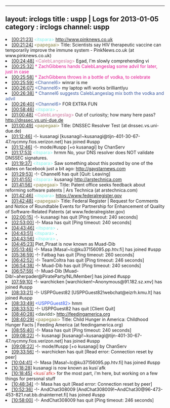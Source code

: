 
---
layout: irclogs
title : uspp | Logs for 2013-01-05
category : irclogs
channel: uspp
---
<li class="logitem"><a href="#00:21:23" name="00:21:23" class="time">[00:21:23]</a> <span class="person" style="color:#7deee6">&lt;itspara&gt;</span> <a href="http://www.pinknews.co.uk/2013/01/04/scientists-say-therapeutic-vaccine-temporarily-stops-the-spread-of-hiv/" target="_blank">http://www.pinknews.co.uk</a> </li>
<li class="logitem"><a href="#00:21:24" name="00:21:24" class="time">[00:21:24]</a> <span class="person" style="color:#817e41">&lt;papegaai&gt;</span> Title: Scientists say HIV therapeutic vaccine can temporarily improve the immune system - PinkNews.co.uk (at www.pinknews.co.uk) </li>
<li class="logitem"><a href="#00:24:48" name="00:24:48" class="time">[00:24:48]</a> <span class="person" style="color:#cc749c">&lt;CalebLangeslag&gt;</span> Egad, I'm slowly comprehending vi </li>
<li class="logitem"><a href="#00:25:32" name="00:25:32" class="time">[00:25:32]</a> <span class="person" style="color:#e1108f">* ZachGibbens hands CalebLangeslag some advil for later, just in case</span> </li>
<li class="logitem"><a href="#00:25:58" name="00:25:58" class="time">[00:25:58]</a> <span class="person" style="color:#e1108f">* ZachGibbens throws in a bottle of vodka, to celebrate</span> </li>
<li class="logitem"><a href="#00:25:59" name="00:25:59" class="time">[00:25:59]</a> <span class="person" style="color:#3d5ba0">&lt;Channel6&gt;</span> winrar is me </li>
<li class="logitem"><a href="#00:26:07" name="00:26:07" class="time">[00:26:07]</a> <span class="person" style="color:#3d5ba0">&lt;Channel6&gt;</span> my laptop wifi works brilliantlyu </li>
<li class="logitem"><a href="#00:26:38" name="00:26:38" class="time">[00:26:38]</a> <span class="person" style="color:#3d5ba0">* Channel6 suggests CalebLangeslag mix both the vodka and advil</span> </li>
<li class="logitem"><a href="#00:26:40" name="00:26:40" class="time">[00:26:40]</a> <span class="person" style="color:#3d5ba0">&lt;Channel6&gt;</span> FOR EXTRA FUN </li>
<li class="logitem"><a href="#00:58:46" name="00:58:46" class="time">[00:58:46]</a> <span class="person" style="color:#7deee6">&lt;itspara&gt;</span> . </li>
<li class="logitem"><a href="#01:00:48" name="01:00:48" class="time">[01:00:48]</a> <span class="person" style="color:#cc749c">&lt;CalebLangeslag&gt;</span> Out of curiosity; how many here pass? <a href="http://dnssec.vs.uni-due.de/" target="_blank">http://dnssec.vs.uni-due.de</a> </li>
<li class="logitem"><a href="#01:00:49" name="01:00:49" class="time">[01:00:49]</a> <span class="person" style="color:#817e41">&lt;papegaai&gt;</span> Title: DNSSEC Resolver Test (at dnssec.vs.uni-due.de) </li>
<li class="logitem"><a href="#01:12:46" name="01:12:46" class="time">[01:12:46]</a> -!- <span class="join">kusanagi</span> [kusanagi!~kusanagi@tijn-401-30-67-47.nycmny.fios.verizon.net] has joined #uspp </li>
<li class="logitem"><a href="#01:12:46" name="01:12:46" class="time">[01:12:46]</a> -!- mode/<span class="mode">#uspp</span> [+o kusanagi] by ChanServ </li>
<li class="logitem"><a href="#01:17:53" name="01:17:53" class="time">[01:17:53]</a> <span class="person" style="color:#7deee6">&lt;itspara&gt;</span> hrmm No, your DNS resolver does NOT validate DNSSEC signatures.   </li>
<li class="logitem"><a href="#01:19:37" name="01:19:37" class="time">[01:19:37]</a> <span class="person" style="color:#7deee6">&lt;itspara&gt;</span> Saw something about this posted by one of the states on facebook just a bit ago: <a href="http://gaystarnews.com/article/pentagon-still-banning-personnel-accessing-lgbt-websites050113" target="_blank">http://gaystarnews.com</a> </li>
<li class="logitem"><a href="#01:29:53" name="01:29:53" class="time">[01:29:53]</a> -!- <span class="quit">Channel6</span> has quit [Quit: Leaving] </li>
<li class="logitem"><a href="#01:41:55" name="01:41:55" class="time">[01:41:55]</a> <span class="person" style="color:#7deee6">&lt;itspara&gt;</span> kusanagi <a href="http://arstechnica.com/tech-policy/2013/01/patent-office-seeks-feedback-about-reforming-software-patents/" target="_blank">http://arstechnica.com</a> </li>
<li class="logitem"><a href="#01:41:56" name="01:41:56" class="time">[01:41:56]</a> <span class="person" style="color:#817e41">&lt;papegaai&gt;</span> Title: Patent office seeks feedback about reforming software patents | Ars Technica (at arstechnica.com) </li>
<li class="logitem"><a href="#01:42:46" name="01:42:46" class="time">[01:42:46]</a> <span class="person" style="color:#7deee6">&lt;itspara&gt;</span> <a href="https://www.federalregister.gov/articles/2013/01/03/2012-31594/request-for-comments-and-notice-of-roundtable-events-for-partnership-for-enhancement-of-quality-of" target="_blank">https://www.federalregister.gov</a> </li>
<li class="logitem"><a href="#01:42:48" name="01:42:48" class="time">[01:42:48]</a> <span class="person" style="color:#817e41">&lt;papegaai&gt;</span> Title: Federal Register | Request for Comments and Notice of Roundtable Events for Partnership for Enhancement of Quality of Software-Related Patents (at www.federalregister.gov) </li>
<li class="logitem"><a href="#02:00:15" name="02:00:15" class="time">[02:00:15]</a> -!- <span class="quit">kusanagi</span> has quit [Ping timeout: 240 seconds] </li>
<li class="logitem"><a href="#02:53:00" name="02:53:00" class="time">[02:53:00]</a> -!- <span class="quit">Masa</span> has quit [Ping timeout: 240 seconds] </li>
<li class="logitem"><a href="#04:43:46" name="04:43:46" class="time">[04:43:46]</a> <span class="person" style="color:#7deee6">&lt;itspara&gt;</span> . </li>
<li class="logitem"><a href="#04:43:51" name="04:43:51" class="time">[04:43:51]</a> <span class="person" style="color:#7deee6">&lt;itspara&gt;</span> . </li>
<li class="logitem"><a href="#04:43:56" name="04:43:56" class="time">[04:43:56]</a> <span class="person" style="color:#7deee6">&lt;itspara&gt;</span> . </li>
<li class="logitem"><a href="#04:45:23" name="04:45:23" class="time">[04:45:23]</a> <span class="nick">Piet_Piraat</span> is now known as <span class="nick">Muad-Dib</span> </li>
<li class="logitem"><a href="#05:13:46" name="05:13:46" class="time">[05:13:46]</a> -!- <span class="join">Masa</span> [Masa!~lc@ku37156095.pp.htv.fi] has joined #uspp </li>
<li class="logitem"><a href="#05:36:59" name="05:36:59" class="time">[05:36:59]</a> -!- <span class="quit">Fatbag</span> has quit [Ping timeout: 260 seconds] </li>
<li class="logitem"><a href="#06:42:52" name="06:42:52" class="time">[06:42:52]</a> -!- <span class="quit">TeamColtra</span> has quit [Ping timeout: 246 seconds] </li>
<li class="logitem"><a href="#06:54:38" name="06:54:38" class="time">[06:54:38]</a> -!- <span class="quit">Muad-Dib</span> has quit [Ping timeout: 240 seconds] </li>
<li class="logitem"><a href="#06:57:59" name="06:57:59" class="time">[06:57:59]</a> -!- <span class="join">Muad-Dib</span> [Muad-Dib!~aherpader@PirateParty/NL/Member] has joined #uspp </li>
<li class="logitem"><a href="#07:59:10" name="07:59:10" class="time">[07:59:10]</a> -!- <span class="join">warchicken</span> [warchicken!~Anonymous@91.182.sz.xnv] has joined #uspp </li>
<li class="logitem"><a href="#08:33:21" name="08:33:21" class="time">[08:33:21]</a> -!- <span class="join">USPPGuest82</span> [USPPGuest82!webchat@eizrh.kmu.lt] has joined #uspp </li>
<li class="logitem"><a href="#08:33:49" name="08:33:49" class="time">[08:33:49]</a> <span class="person" style="color:#2a50e6">&lt;USPPGuest82&gt;</span> hmm </li>
<li class="logitem"><a href="#08:33:53" name="08:33:53" class="time">[08:33:53]</a> -!- <span class="quit">USPPGuest82</span> has quit [Client Quit] </li>
<li class="logitem"><a href="#08:40:28" name="08:40:28" class="time">[08:40:28]</a> <span class="person" style="color:#2d3f2f">&lt;davidd&gt;</span> <a href="http://feedingamerica.org/hunger-in-america/hunger-facts/child-hunger-facts.aspx" target="_blank">http://feedingamerica.org</a> </li>
<li class="logitem"><a href="#08:40:29" name="08:40:29" class="time">[08:40:29]</a> <span class="person" style="color:#817e41">&lt;papegaai&gt;</span> Title: Child Hunger in America: Childhood Hunger Facts | Feeding America (at feedingamerica.org) </li>
<li class="logitem"><a href="#08:55:40" name="08:55:40" class="time">[08:55:40]</a> -!- <span class="quit">Masa</span> has quit [Ping timeout: 240 seconds] </li>
<li class="logitem"><a href="#09:08:22" name="09:08:22" class="time">[09:08:22]</a> -!- <span class="join">kusanagi</span> [kusanagi!~kusanagi@tijn-401-30-67-47.nycmny.fios.verizon.net] has joined #uspp </li>
<li class="logitem"><a href="#09:08:22" name="09:08:22" class="time">[09:08:22]</a> -!- mode/<span class="mode">#uspp</span> [+o kusanagi] by ChanServ </li>
<li class="logitem"><a href="#09:33:56" name="09:33:56" class="time">[09:33:56]</a> -!- <span class="quit">warchicken</span> has quit [Read error: Connection reset by peer] </li>
<li class="logitem"><a href="#10:04:41" name="10:04:41" class="time">[10:04:41]</a> -!- <span class="join">Masa</span> [Masa!~lc@ku37156095.pp.htv.fi] has joined #uspp </li>
<li class="logitem"><a href="#10:18:28" name="10:18:28" class="time">[10:18:28]</a> <span class="nick">kusanagi</span> is now known as <span class="nick">kusi`afk</span> </li>
<li class="logitem"><a href="#10:18:45" name="10:18:45" class="time">[10:18:45]</a> <span class="person" style="color:#cb3332">&lt;kusi`afk&gt;</span> for the most part, i'm here, but working on a few things for personal stuff </li>
<li class="logitem"><a href="#10:48:34" name="10:48:34" class="time">[10:48:34]</a> -!- <span class="quit">Masa</span> has quit [Read error: Connection reset by peer] </li>
<li class="logitem"><a href="#10:52:36" name="10:52:36" class="time">[10:52:36]</a> -!- <span class="join">AndChat308009</span> [AndChat308009!~AndChat30@96-473-453-821.nat.bb.dnainternet.fi] has joined #uspp </li>
<li class="logitem"><a href="#10:58:00" name="10:58:00" class="time">[10:58:00]</a> -!- <span class="quit">AndChat308009</span> has quit [Ping timeout: 246 seconds] </li>



